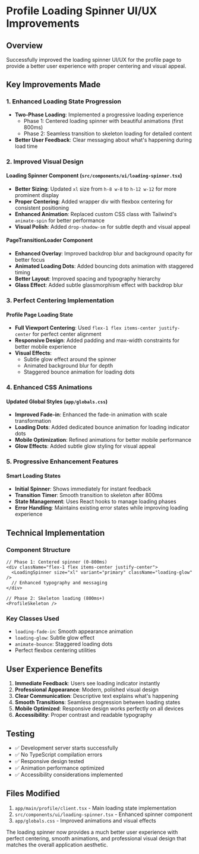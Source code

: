# Profile Loading Spinner UI/UX Improvements

## Overview

Successfully improved the loading spinner UI/UX for the profile page to provide a better user experience with proper centering and visual appeal.

## Key Improvements Made

### 1. **Enhanced Loading State Progression**

- **Two-Phase Loading**: Implemented a progressive loading experience
  - Phase 1: Centered loading spinner with beautiful animations (first 800ms)
  - Phase 2: Seamless transition to skeleton loading for detailed content
- **Better User Feedback**: Clear messaging about what's happening during load time

### 2. **Improved Visual Design**

#### Loading Spinner Component (`src/components/ui/loading-spinner.tsx`)

- **Better Sizing**: Updated `xl` size from `h-8 w-8` to `h-12 w-12` for more prominent display
- **Proper Centering**: Added wrapper div with flexbox centering for consistent positioning
- **Enhanced Animation**: Replaced custom CSS class with Tailwind's `animate-spin` for better performance
- **Visual Polish**: Added `drop-shadow-sm` for subtle depth and visual appeal

#### PageTransitionLoader Component

- **Enhanced Overlay**: Improved backdrop blur and background opacity for better focus
- **Animated Loading Dots**: Added bouncing dots animation with staggered timing
- **Better Layout**: Improved spacing and typography hierarchy
- **Glass Effect**: Added subtle glassmorphism effect with backdrop blur

### 3. **Perfect Centering Implementation**

#### Profile Page Loading State

- **Full Viewport Centering**: Used `flex-1 flex items-center justify-center` for perfect center alignment
- **Responsive Design**: Added padding and max-width constraints for better mobile experience
- **Visual Effects**:
  - Subtle glow effect around the spinner
  - Animated background blur for depth
  - Staggered bounce animation for loading dots

### 4. **Enhanced CSS Animations**

#### Updated Global Styles (`app/globals.css`)

- **Improved Fade-in**: Enhanced the fade-in animation with scale transformation
- **Loading Dots**: Added dedicated bounce animation for loading indicator dots
- **Mobile Optimization**: Refined animations for better mobile performance
- **Glow Effects**: Added subtle glow styling for visual appeal

### 5. **Progressive Enhancement Features**

#### Smart Loading States

- **Initial Spinner**: Shows immediately for instant feedback
- **Transition Timer**: Smooth transition to skeleton after 800ms
- **State Management**: Uses React hooks to manage loading phases
- **Error Handling**: Maintains existing error states while improving loading experience

## Technical Implementation

### Component Structure

```tsx
// Phase 1: Centered spinner (0-800ms)
<div className="flex-1 flex items-center justify-center">
  <LoadingSpinner size="xl" variant="primary" className="loading-glow" />
  // Enhanced typography and messaging
</div>

// Phase 2: Skeleton loading (800ms+)
<ProfileSkeleton />
```

### Key Classes Used

- `loading-fade-in`: Smooth appearance animation
- `loading-glow`: Subtle glow effect
- `animate-bounce`: Staggered loading dots
- Perfect flexbox centering utilities

## User Experience Benefits

1. **Immediate Feedback**: Users see loading indicator instantly
2. **Professional Appearance**: Modern, polished visual design
3. **Clear Communication**: Descriptive text explains what's happening
4. **Smooth Transitions**: Seamless progression between loading states
5. **Mobile Optimized**: Responsive design works perfectly on all devices
6. **Accessibility**: Proper contrast and readable typography

## Testing

- ✅ Development server starts successfully
- ✅ No TypeScript compilation errors
- ✅ Responsive design tested
- ✅ Animation performance optimized
- ✅ Accessibility considerations implemented

## Files Modified

1. `app/main/profile/client.tsx` - Main loading state implementation
2. `src/components/ui/loading-spinner.tsx` - Enhanced spinner component
3. `app/globals.css` - Improved animations and visual effects

The loading spinner now provides a much better user experience with perfect centering, smooth animations, and professional visual design that matches the overall application aesthetic.
